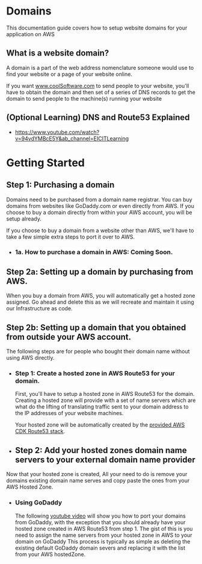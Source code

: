 # Domains

This documentation guide covers how to setup website domains for your application on AWS

## What is a website domain?

A domain is a part of the web address nomenclature someone would use to find your website or a page of your website online.

If you want www.coolSoftware.com to send people to your website, you'll have to obtain the domain and then set of a series of DNS records to get the domain to send people to the machine(s) running your website

## (Optional Learning) DNS and Route53 Explained

- https://www.youtube.com/watch?v=94vdYMBcE5Y&ab_channel=EICITLearning

# Getting Started

## Step 1: Purchasing a domain

Domains need to be purchased from a domain name registrar. You can buy domains from websites like GoDaddy.com or even directly from AWS. If you choose to buy a domain directly from within your AWS account, you will be setup already.

If you choose to buy a domain from a website other than AWS, we'll have to take a few simple extra steps to port it over to AWS.

- ### 1a. How to purchase a domain in AWS: Coming Soon.

## Step 2a: Setting up a domain by purchasing from AWS.

When you buy a domain from AWS, you will automatically get a hosted zone assigned. Go ahead and delete this as we will recreate and maintain it using our Infrastructure as code.

## Step 2b: Setting up a domain that you obtained from outside your AWS account.

The following steps are for people who bought their domain name without using AWS directly.

- ### Step 1: Create a hosted zone in AWS Route53 for your domain.

  First, you'll have to setup a hosted zone in AWS Route53 for the domain. Creating a hosted zone will provide with a set of name servers which are what do the lifting of translating traffic sent to your domain address to the IP addresses of your website machines.

  Your hosted zone will be automatically created by the [provided AWS CDK Route53 stack](../../../infrastructure/aws/cdk/route53-stack.ts).

- ## Step 2: Add your hosted zones domain name servers to your external domain name provider

Now that your hosted zone is created, All your need to do is remove your domains existing domain name serves and copy paste the ones from your AWS Hosted Zone.

- ### Using GoDaddy
  The following [youtube video](https://www.youtube.com/watch?v=zFuluVTsF14&ab_channel=BrainTrustDigital) will show you how to port your domains from GoDaddy, with the exception that you should already have your hosted zone created in AWS Route53 from step 1. The gist of this is you need to assign the name servers from your hosted zone in AWS to your domain on GoDaddy This process is typically as simple as deleting the existing default GoDaddy domain severs and replacing it with the list from your AWS hostedZone.
